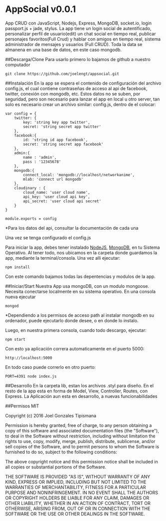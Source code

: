 # AppSocial v0.0.1
App CRUD con JavaScript, Nodejs, Express, MongoDB, socket.io, login passport.js + jade, stylus.
La app tiene un login social de autentificado, personalizar perfil de usuario(edit) un chat social en tiempo real, publicar personajes favoritos(Full Crud) y hablar con amigos en tiempo real, sistema administrador de mensajes y usuarios (Full CRUD). Toda la data se almanena en una base de datos, en este caso mongodb.

##Descarga/Clone
Para usarlo primero lo bajamos de github a nuestro computador
```
git clone https://github.com/joelengt/appsocial.git
```
##Instalación
En la app se espera el contenido de configuración del archivo config.js, el cual contiene contraseñas de acceso al api de facebook, twitter, conexión con mongodb, etc. Estos datos no se suben, por seguridad, pero son necesario para lanzar el app en local u otro server, tan solo es necesario crear un archivo similar: config.js, dentro de el colocar:
```
var config = {
	twitter: {
		key: 'string key app twitter',
		secret: 'string secret app twitter'
	},
	facebook:{
		id: 'string id app facebook',
		secret: 'string secret app facebook'
	},
	admin:{
		name : 'admin',
		pass : '12345678'
	},
	mongodb:{
		connect_local: 'mongodb://localhost/networkanime',
		mlab: 'connect url mongodb'
	},
	cloudinary : {
		cloud_name: 'user cloud name',
		api_key: 'user cloud api key',
		api_secret: 'user cloud api secret'
	}
}

module.exports = config
```
*Para los datos del api, consultar la documentación de cada una

Una vez se tenga configurado el config.js

Para iniciar la app, debes tener instalado [NodeJS](https://nodejs.org/en/), [MongoDB](https://www.mongodb.org/downloads), en tu Sistema Operativo. Al tener todo, nos ubicamos en la carpeta donde guardamos la app, mediante la terminal/consola. Una vez alli ejecutar:
```
npm install
```
Con este comando bajamos todas las depentencias y modulos de la app.

##Iniciar/Start
Nuestra App usa mongoDB, con un modulo mongoose. Necesita conectarse localmente en su sistema operativo.
En una consola nueva ejecutar 
```
mongod
```
*Dependiendo a los permisos de acceso path al instalar mongodb en su ordenador, puede ejecutarlo donde desee, o en donde lo instalo.

Luego, en nuestra primera consola, cuando todo descargo, ejecutar:
```
npm start
``````
Con esto ya aplicación correra automaticamente en el puerto 5000:
```
http://localhost:5000
```
En todo caso puede correrlo en otro puerto:
```
PORT=4391 node index.js
```
##Desarrollo
En la carpeta lib, estan los archivos .styl para diseño.
En el resto de la app esta en forma de Model, View, Controller, Routes, con Express.
La  Aplicación aun esta en desarrollo, a nuevas funcionabilidades

##Permisos
MIT

Copyright (c) 2016 Joel Gonzales Tipismana

Permission is hereby granted, free of charge, to any person obtaining a copy
of this software and associated documentation files (the "Software"), to deal
in the Software without restriction, including without limitation the rights
to use, copy, modify, merge, publish, distribute, sublicense, and/or sell
copies of the Software, and to permit persons to whom the Software is
furnished to do so, subject to the following conditions:

The above copyright notice and this permission notice shall be included in
all copies or substantial portions of the Software.

THE SOFTWARE IS PROVIDED "AS IS", WITHOUT WARRANTY OF ANY KIND, EXPRESS OR
IMPLIED, INCLUDING BUT NOT LIMITED TO THE WARRANTIES OF MERCHANTABILITY,
FITNESS FOR A PARTICULAR PURPOSE AND NONINFRINGEMENT. IN NO EVENT SHALL THE
AUTHORS OR COPYRIGHT HOLDERS BE LIABLE FOR ANY CLAIM, DAMAGES OR OTHER
LIABILITY, WHETHER IN AN ACTION OF CONTRACT, TORT OR OTHERWISE, ARISING FROM,
OUT OF OR IN CONNECTION WITH THE SOFTWARE OR THE USE OR OTHER DEALINGS IN THE
SOFTWARE.




